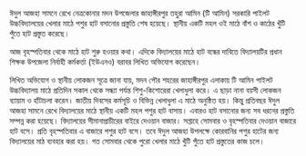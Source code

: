 ঈদুল আজহা সামনে রেখে নেত্রকোনার মদন উপজেলার জাহাঙ্গীরপুর তহুরা আমিন (টি আমিন) সরকারি পাইলট উচ্চবিদ্যালয়ের খেলার মাঠে পশুর হাট বসানোর প্রস্তুতি শেষ হয়েছে। স্থানীয় একটি মহল ওই মাঠে বাঁশ ও কাঠের খুঁটি পুঁতে হাট প্রস্তুত করেছে।

আজ বৃহস্পতিবার থেকে মাঠে হাট শুরু হওয়ার কথা। এদিকে বিদ্যালয়ের মাঠে হাট বন্ধের দাবিতে বিদ্যালয়টির প্রধান শিক্ষক উপজেলা নির্বাহী কর্মকর্তা (ইউএনও) বরাবর লিখিত অভিযোগ করেছেন।

লিখিত অভিযোগ ও স্থানীয় লোকজন সূত্রে জানা যায়, মদন পৌর শহরের জাহাঙ্গীরপুর এলাকায় টি আমিন পাইলট উচ্চবিদ্যালয় মাঠে প্রতিদিন সকাল থেকে সন্ধ্যা পর্যন্ত শিশু-কিশোরেরা খেলাধুলা করে। এ ছাড়া নানা বয়সী লোকজন ব্যায়াম ও হাঁটাচলা করেন। জাতীয় দিবসের কর্মসূচি ও বিভিন্ন খেলাধুলা এ মাঠে অনুষ্ঠিত হয়। কিন্তু প্রতিবছর ঈদুল আজহা সামনে রেখে বিদ্যালয়ের মাঠে স্থানীয় একটি মহল পশুর হাট বাসায়। এবারও হাট বসানোর জন্য সব ধরনের প্রস্তুতি সম্পন্ন করা হয়েছে। বিদ্যালয়ের সীমানাপ্রাচীরের বাইরে দেওয়ান বাজার। সপ্তাহে সোমবার ও বৃহস্পতিবার দেওয়ান বাজারে হাট বসে। প্রতি বৃহস্পতিবার এ বাজারে পশুর হাট বসে। তবে ঈদুল আজহা উপলক্ষে কোরবানির পশুর হাটের জন্য বিদ্যালয়ের মাঠ ব্যবহার করা হয়। গত সোমবার থেকে পুরো খেলার মাঠে খুঁটি পুঁতে হাট প্রস্তুতের কাজ চলে।  
